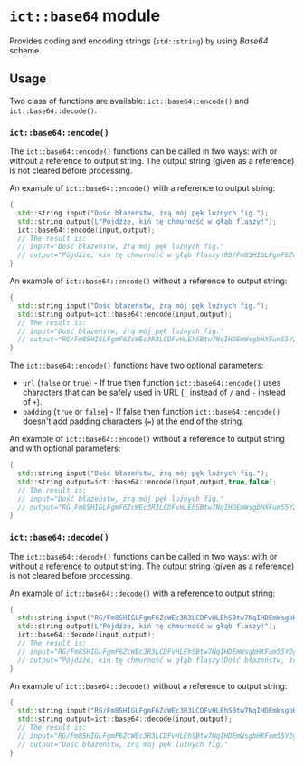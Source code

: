 # `ict::base64` module

Provides coding and encoding strings (`std::string`) by using *Base64* scheme.

## Usage

Two class of functions are available: `ict::base64::encode()` and `ict::base64::decode()`. 

### `ict::base64::encode()`

The `ict::base64::encode()` functions can be called in two ways: with or without 
a reference to output string. The output string (given as a reference) is not 
cleared before processing.

An example of `ict::base64::encode()` with a reference to output string:

```c++
{
  std::string input("Dość błazeństw, żrą mój pęk luźnych fig.");
  std::string output(L"Pójdźże, kiń tę chmurność w głąb flaszy!");
  ict::base64::encode(input,output);
  // The result is:
  // input="Dość błazeństw, żrą mój pęk luźnych fig."
  // output="Pójdźże, kiń tę chmurność w głąb flaszy!RG/Fm8SHIGLFgmF6ZcWEc3R3LCDFvHLEhSBtw7NqIHDEmWsgbHXFum55Y2ggZmlnLg=="
}
```

An example of `ict::base64::encode()` without a reference to output string:

```c++
{
  std::string input("Dość błazeństw, żrą mój pęk luźnych fig.");
  std::string output=ict::base64::encode(input,output);
  // The result is:
  // input="Dość błazeństw, żrą mój pęk luźnych fig."
  // output="RG/Fm8SHIGLFgmF6ZcWEc3R3LCDFvHLEhSBtw7NqIHDEmWsgbHXFum55Y2ggZmlnLg=="
}
```

The `ict::base64::encode()` functions have two optional parameters:

* `url` (`false` or `true`) - If true then function `ict::base64::encode()` 
uses characters that can be safely used in URL 
(`_` instead of `/` and `-` instead of `+`).
* `padding` (`true` or `false`) - If false then function `ict::base64::encode()` 
doesn't add padding characters (`=`) at the end of the string.

An example of `ict::base64::encode()` without a reference to output string and with optional parameters:

```c++
{
  std::string input("Dość błazeństw, żrą mój pęk luźnych fig.");
  std::string output=ict::base64::encode(input,output,true,false);
  // The result is:
  // input="Dość błazeństw, żrą mój pęk luźnych fig."
  // output="RG_Fm8SHIGLFgmF6ZcWEc3R3LCDFvHLEhSBtw7NqIHDEmWsgbHXFum55Y2ggZmlnLg"
}
```

### `ict::base64::decode()`

The `ict::base64::decode()` functions can be called in two ways: with or without 
a reference to output string. The output string (given as a reference) is not 
cleared before processing.

An example of `ict::base64::decode()` with a reference to output string:

```c++
{
  std::string input("RG/Fm8SHIGLFgmF6ZcWEc3R3LCDFvHLEhSBtw7NqIHDEmWsgbHXFum55Y2ggZmlnLg==");
  std::string output(L"Pójdźże, kiń tę chmurność w głąb flaszy!");
  ict::base64::decode(input,output);
  // The result is:
  // input="RG/Fm8SHIGLFgmF6ZcWEc3R3LCDFvHLEhSBtw7NqIHDEmWsgbHXFum55Y2ggZmlnLg=="
  // output="Pójdźże, kiń tę chmurność w głąb flaszy!Dość błazeństw, żrą mój pęk luźnych fig."
}
```

An example of `ict::base64::decode()` without a reference to output string:

```c++
{
  std::string input("RG/Fm8SHIGLFgmF6ZcWEc3R3LCDFvHLEhSBtw7NqIHDEmWsgbHXFum55Y2ggZmlnLg==");
  std::string output=ict::base64::decode(input,output);
  // The result is:
  // input="RG/Fm8SHIGLFgmF6ZcWEc3R3LCDFvHLEhSBtw7NqIHDEmWsgbHXFum55Y2ggZmlnLg=="
  // output="Dość błazeństw, żrą mój pęk luźnych fig."
}
```
